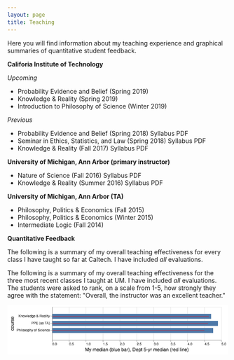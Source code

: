 ```yaml
---
layout: page
title: Teaching
---
```


Here you will find information about my teaching experience and graphical summaries of quantitative student feedback.

**Califoria Institute of Technology**

_Upcoming_

  * Probability Evidence and Belief (Spring 2019) 
  * Knowledge & Reality (Spring 2019) 
  * Introduction to Philosophy of Science (Winter 2019) 

_Previous_ 

  * Probability Evidence and Belief (Spring 2018) Syllabus PDF 
  * Seminar in Ethics, Statistics, and Law (Spring 2018) Syllabus PDF 
  * Knowledge & Reality (Fall 2017) Syllabus PDF 

**University of Michigan, Ann Arbor (primary instructor)**

  * Nature of Science (Fall 2016) Syllabus PDF
  * Knowledge & Reality (Summer 2016) Syllabus PDF 

**University of Michigan, Ann Arbor (TA)**

  * Philosophy, Politics & Economics (Fall 2015)
  * Philosophy, Politics & Economics (Winter 2015) 
  * Intermediate Logic (Fall 2014)

**Quantitative Feedback**

The following is a summary of my overall teaching effectiveness for every class I have taught so far at Caltech. I have included _all_ evaluations. 

The following is a summary of my overall teaching effectiveness for the three most recent classes I taught at UM. I have included _all_ evaluations. The students were asked to rank, on a scale from 1-5, how strongly they agree with the statement: "Overall, the instructor was an excellent teacher."
 
  ![um_teach](/img/um_teach.png)
  

